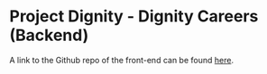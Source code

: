 # Project Dignity - Dignity Careers (Backend)
A link to the Github repo of the front-end can be found <a href="https://github.com/otwsia/Project-Dignity">here</a>. 
